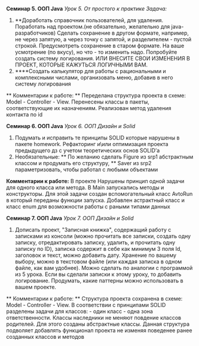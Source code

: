 **Семинар 5. ООП Java**
*Урок 5. От простого к практике*
*Задача:*
1. **Доработать справочник пользователей, для удаления. Поработать над проектом.(не обязательно, желательно для java-разработчиков)
Сделать сохранение в другом формате, например, не через запятую, а через точку с запятой, и разделителем - пустой строкой. Предусмотреть сохранение в старом формате. На ваше усмотрение (по вкусу), но что - то изменить надо.
Попробуйте создать систему логирования.
ИЛИ ВНЕСИТЕ СВОИ ИЗМЕНЕНИЯ В ПРОЕКТ, КОТОРЫЕ КАЖУТЬСЯ ЛОГИЧНЫМИ ВАМ.
2. ****Создать калькулятор для работы с рациональными и комплексными числами, организовать меню, добавив в него систему логирования

**  Комментарии к работе: **
  Переделана структура проекта в схеме: Model - Controller - View. Перенесены классы в пакеты, соответствующие их 
назначениям. Реализован метод удаления контакта по id

**Семинар 6. ООП Java**
*Урок 6. ООП Дизайн и Solid*
1. Подумать и исправить те принципы SOLID которые нарушены в пакете homework.
   Рефакторинг и\или оптимизация проекта предыдущего дз с учетом теоретических основ SOLID’а
2. Необязательные: ** По желанию сделать Figure из srp1 абстрактным классом и продумать его структуру, 
                   ** Saver из srp2 параметризовать, чтобы работал с любыми объектами

**Комментарии к работе:**
  В проекте Нарушены принцип одной задачи для одного класса или метода. В Main запускались методы и конструкторы.
Для этой задачи создан вспомогательный класс AvtoRun в который переданы функции запуска. Добавлен астрактный класс 
и класс enum для возможности работы с раными типами данных

**Семинар 7. ООП Java**
*Урок 7. ООП Дизайн и Solid*
1. Дописать проект, "Записная книжка", содержащий работу с записками из консоли (можно прочитать все записки, создать одну записку, отредактировать записку, удалить, и прочитать одну записку по ID), записка содержит в себе как минимум 3 поля Id, заголовок и текст, можно добавить дату. Хранение по вашему выбору, можно в текстовом файле (или каждая записка в одном файле, как вам удобнее). Можно сделать по аналогии с программой из 5 урока. Если вы сделали записки к этому уроку, то добавить логирование. Продумать, какие паттерны можно использовать в вашем проекте.

**  Комментарии к работе: **
   Cтруктура проекта сохранена в схеме: Model - Controller - View.
 В соответствии с принципами SOLID разделены задачи для классов: - один класс - одна зона ответственности. Классы наследники не меняют повдение классов родителей. Для этого созданы абстрактные классы. Данная структура подволяет добавлять функционал проекта не изменяя поведенее ранее созданных классов и методов


